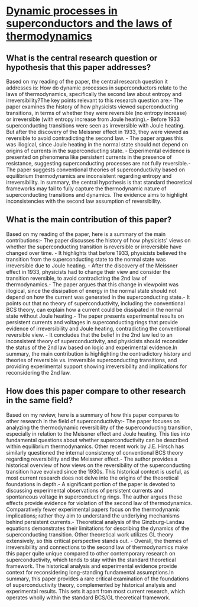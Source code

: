 # [Dynamic processes in superconductors and the laws of thermodynamics](https://arxiv.org/abs/2110.0386)

## What is the central research question or hypothesis that this paper addresses?

Based on my reading of the paper, the central research question it addresses is: How do dynamic processes in superconductors relate to the laws of thermodynamics, specifically the second law about entropy and irreversibility?The key points relevant to this research question are:- The paper examines the history of how physicists viewed superconducting transitions, in terms of whether they were reversible (no entropy increase) or irreversible (with entropy increase from Joule heating).- Before 1933 superconducting transitions were seen as irreversible with Joule heating. But after the discovery of the Meissner effect in 1933, they were viewed as reversible to avoid contradicting the second law. - The paper argues this was illogical, since Joule heating in the normal state should not depend on origins of currents in the superconducting state. - Experimental evidence is presented on phenomena like persistent currents in the presence of resistance, suggesting superconducting processes are not fully reversible.- The paper suggests conventional theories of superconductivity based on equilibrium thermodynamics are inconsistent regarding entropy and irreversibility. In summary, the central hypothesis is that standard theoretical frameworks may fail to fully capture the thermodynamic nature of superconducting transitions and dynamics. The evidence aims to highlight inconsistencies with the second law assumption of reversibility.


## What is the main contribution of this paper?

Based on my reading of the paper, here is a summary of the main contributions:- The paper discusses the history of how physicists' views on whether the superconducting transition is reversible or irreversible have changed over time. - It highlights that before 1933, physicists believed the transition from the superconducting state to the normal state was irreversible due to Joule heating. - After the discovery of the Meissner effect in 1933, physicists had to change their view and consider the transition reversible, to avoid contradicting the 2nd law of thermodynamics.- The paper argues that this change in viewpoint was illogical, since the dissipation of energy in the normal state should not depend on how the current was generated in the superconducting state.- It points out that no theory of superconductivity, including the conventional BCS theory, can explain how a current could be dissipated in the normal state without Joule heating.- The paper presents experimental results on persistent currents and voltages in superconducting rings that provide evidence of irreversibility and Joule heating, contradicting the conventional reversible view. - It concludes that the belief in the 2nd law led to an inconsistent theory of superconductivity, and physicists should reconsider the status of the 2nd law based on logic and experimental evidence.In summary, the main contribution is highlighting the contradictory history and theories of reversible vs. irreversible superconducting transitions, and providing experimental support showing irreversibility and implications for reconsidering the 2nd law.


## How does this paper compare to other research in the same field?

Based on my review, here is a summary of how this paper compares to other research in the field of superconductivity:- The paper focuses on analyzing the thermodynamic reversibility of the superconducting transition, especially in relation to the Meissner effect and Joule heating. This ties into fundamental questions about whether superconductivity can be described within equilibrium thermodynamics. Other recent work by J.E. Hirsch has similarly questioned the internal consistency of conventional BCS theory regarding reversibility and the Meissner effect.- The author provides a historical overview of how views on the reversibility of the superconducting transition have evolved since the 1930s. This historical context is useful, as most current research does not delve into the origins of the theoretical foundations in depth.- A significant portion of the paper is devoted to discussing experimental observations of persistent currents and spontaneous voltage in superconducting rings. The author argues these effects provide evidence for violation of the second law of thermodynamics. Comparatively fewer experimental papers focus on the thermodynamic implications; rather they aim to understand the underlying mechanisms behind persistent currents.- Theoretical analysis of the Ginzburg-Landau equations demonstrates their limitations for describing the dynamics of the superconducting transition. Other theoretical work utilizes GL theory extensively, so this critical perspective stands out. - Overall, the themes of irreversibility and connections to the second law of thermodynamics make this paper quite unique compared to other contemporary research on superconductivity, which tends to stay within the standard theoretical framework. The historical analysis and experimental evidence provide context for reconsidering long-standing fundamental assumptions.In summary, this paper provides a rare critical examination of the foundations of superconductivity theory, complemented by historical analysis and experimental results. This sets it apart from most current research, which operates wholly within the standard BCS/GL theoretical framework.
